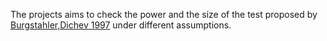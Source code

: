 The projects aims to check the power and the size of the test proposed by [Burgstahler,Dichev 1997](https://www.sciencedirect.com/science/article/pii/S0165410197000177) under different assumptions. 